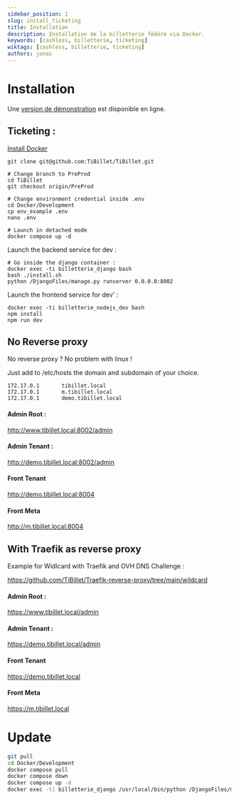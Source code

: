 ```yaml
---
sidebar_position: 1
slug: install_ticketing
title: Installation
description: Installation de la billetterie fédéré via Docker.
keywords: [cashless, billetterie, ticketing]
wiktags: [cashless, billetterie, ticketing]
authors: jonas
---
```


# Installation

Une [version de démonstration](/docs/presentation/Demonstration) est disponible en ligne.

## Ticketing :

[Install Docker](https://docs.docker.com/engine/install/)

```shell
git clone git@github.com:TiBillet/TiBillet.git

# Change branch to PreProd
cd TiBillet
git checkout origin/PreProd

# Change environment credential inside .env
cd Docker/Development
cp env_example .env
nano .env

# Launch in detached mode
docker compose up -d
```

Launch the backend service for dev :
```shell
# Go inside the django container :
docker exec -ti billetterie_django bash
bash ./install.sh 
python /DjangoFiles/manage.py runserver 0.0.0.0:8002
```

Launch the frontend service for dev' : 
```shell
docker exec -ti billetterie_nodejs_dev bash
npm install
npm run dev
```


## No Reverse proxy

No reverse proxy ? No problem with linux !

Just add to /etc/hosts the domain and subdomain of your choice.

```
172.17.0.1       tibillet.local
172.17.0.1       m.tibillet.local
172.17.0.1       demo.tibillet.local
```

#### Admin Root :
http://www.tibillet.local:8002/admin
#### Admin Tenant :
http://demo.tibillet.local:8002/admin
#### Front Tenant 
http://demo.tibillet.local:8004
#### Front Meta 
http://m.tibillet.local:8004


## With Traefik as reverse proxy 

Example for Widlcard with Traefik and OVH DNS Challenge :

https://github.com/TiBillet/Traefik-reverse-proxy/tree/main/wildcard

#### Admin Root :
https://www.tibillet.local/admin
#### Admin Tenant :
https://demo.tibillet.local/admin
#### Front Tenant 
https://demo.tibillet.local
#### Front Meta 
https://m.tibillet.local


# Update

```bash
git pull
cd Docker/Development
docker compose pull
docker compose down
docker compose up -d
docker exec -ti billetterie_django /usr/local/bin/python /DjangoFiles/manage.py migrate
```